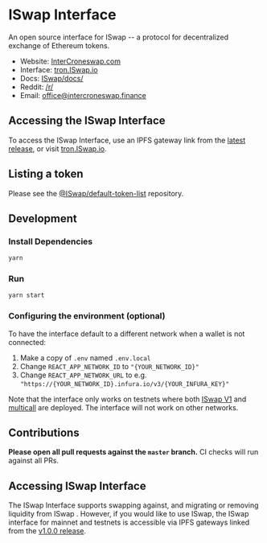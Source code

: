 # ISwap Interface


An open source interface for ISwap -- a protocol for decentralized exchange of Ethereum tokens.

- Website: [InterCroneswap.com](https://intercroneswap.com/#/swap)
- Interface: [tron.ISwap.io](https://tron.Intercroneswap.com)
- Docs: [ISwap/docs/](https://docs.intercroneswap.finance)
- Reddit: [/r/]()
- Email: [office@intercroneswap.finance](mailto:office@intercroneswap.finance)

## Accessing the ISwap Interface

To access the ISwap Interface, use an IPFS gateway link from the
[latest release](https://github.com/ISwap/ISwap-interface/releases/latest), 
or visit [tron.ISwap.io](https://tron.ISwap.io).

## Listing a token

Please see the
[@ISwap/default-token-list](https://github.com/ISwap/default-token-list) 
repository.

## Development

### Install Dependencies

```bash
yarn
```

### Run

```bash
yarn start
```

### Configuring the environment (optional)

To have the interface default to a different network when a wallet is not connected:

1. Make a copy of `.env` named `.env.local`
2. Change `REACT_APP_NETWORK_ID` to `"{YOUR_NETWORK_ID}"`
3. Change `REACT_APP_NETWORK_URL` to e.g. `"https://{YOUR_NETWORK_ID}.infura.io/v3/{YOUR_INFURA_KEY}"` 

Note that the interface only works on testnets where both 
[ISwap V1](https://intercroneswap.com/docs/v1/smart-contracts/factory/) and 
[multicall](https://github.com/makerdao/multicall) are deployed.
The interface will not work on other networks.

## Contributions

**Please open all pull requests against the `master` branch.** 
CI checks will run against all PRs.

## Accessing ISwap Interface 

The ISwap Interface supports swapping against, and migrating or removing liquidity from ISwap . However,
if you would like to use ISwap, the ISwap interface for mainnet and testnets is accessible via IPFS gateways 
linked from the [v1.0.0 release](https://github.com/ISwap/ISwap-interface/releases/tag/v1.0.0).
